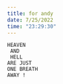 ```yaml
---
title: for andy
date: 7/25/2022
time: "23:29:30"
---
```


```
HEAVEN
 AND
 HELL
ARE JUST
ONE BREATH
AWAY !
```
